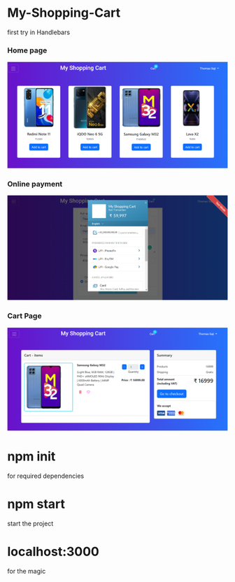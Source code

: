 # My-Shopping-Cart

<p>first try in Handlebars</p>

<h3>Home page</h3>
<img src="/public/images/site images/msc2.png" alt='msc' />

<h3>Online payment</h3>
<img src="/public/images/site images/msc1.png" alt='msc' />

<h3>Cart Page</h3>
<img src="/public/images/site images/msc_cart.png" alt='msc' />

# npm init
for required dependencies

# npm start
start the project

# localhost:3000

for the magic
